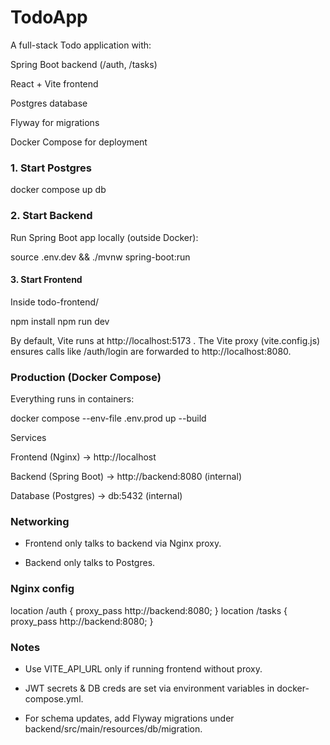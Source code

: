 # TodoApp

A full-stack Todo application with:

Spring Boot backend (/auth, /tasks)

React + Vite frontend

Postgres database

Flyway for migrations

Docker Compose for deployment

### 1. Start Postgres

docker compose up db

### 2. Start Backend

Run Spring Boot app locally (outside Docker):

source .env.dev && ./mvnw spring-boot:run

#### 3. Start Frontend

Inside todo-frontend/

npm install
npm run dev

By default, Vite runs at http://localhost:5173
.
The Vite proxy (vite.config.js) ensures calls like /auth/login are forwarded to http://localhost:8080.

### Production (Docker Compose)

Everything runs in containers:

docker compose --env-file .env.prod up --build

Services

Frontend (Nginx) → http://localhost

Backend (Spring Boot) → http://backend:8080
(internal)

Database (Postgres) → db:5432 (internal)

### Networking

- Frontend only talks to backend via Nginx proxy.

- Backend only talks to Postgres.

### Nginx config

location /auth {
proxy_pass http://backend:8080;
}
location /tasks {
proxy_pass http://backend:8080;
}

### Notes
- Use VITE_API_URL only if running frontend without proxy.

- JWT secrets & DB creds are set via environment variables in docker-compose.yml.

- For schema updates, add Flyway migrations under backend/src/main/resources/db/migration.